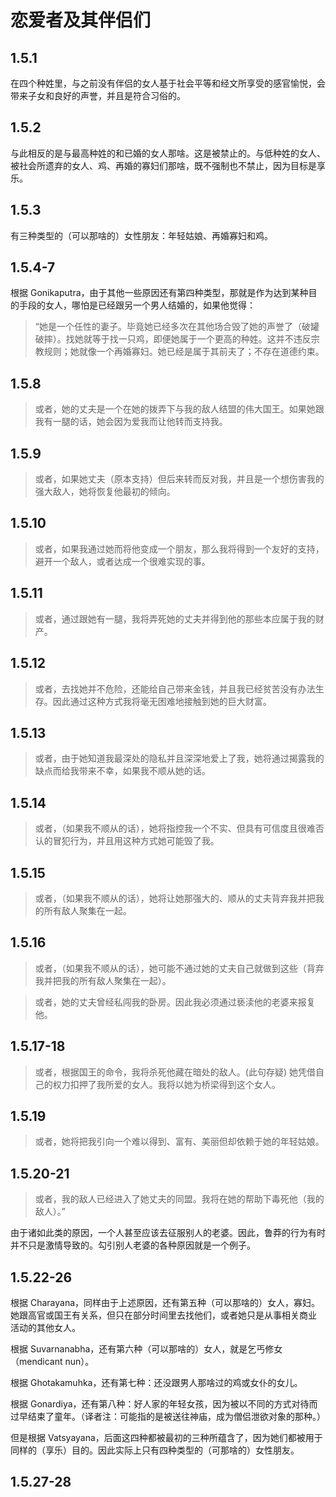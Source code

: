 # 恋爱者及其伴侣们

## 1.5.1

在四个种姓里，与之前没有伴侣的女人基于社会平等和经文所享受的感官愉悦，会带来子女和良好的声誉，并且是符合习俗的。

## 1.5.2

与此相反的是与最高种姓的和已婚的女人那啥。这是被禁止的。与低种姓的女人、被社会所遗弃的女人、鸡、再婚的寡妇们那啥，既不强制也不禁止，因为目标是享乐。

## 1.5.3

有三种类型的（可以那啥的）女性朋友：年轻姑娘、再婚寡妇和鸡。

## 1.5.4-7

根据 Gonikaputra，由于其他一些原因还有第四种类型，那就是作为达到某种目的手段的女人，哪怕是已经跟另一个男人结婚的，如果他觉得：

> “她是一个任性的妻子。毕竟她已经多次在其他场合毁了她的声誉了（破罐破摔）。找她就等于找一只鸡，即便她属于一个更高的种姓。这并不违反宗教规则；她就像一个再婚寡妇。她已经是属于其前夫了；不存在道德约束。

## 1.5.8

> 或者，她的丈夫是一个在她的拨弄下与我的敌人结盟的伟大国王。如果她跟我有一腿的话，她会因为爱我而让他转而支持我。

## 1.5.9

> 或者，如果她丈夫（原本支持）但后来转而反对我，并且是一个想伤害我的强大敌人，她将恢复他最初的倾向。

## 1.5.10

> 或者，如果我通过她而将他变成一个朋友，那么我将得到一个友好的支持，避开一个敌人，或者达成一个很难实现的事。

## 1.5.11

> 或者，通过跟她有一腿，我将弄死她的丈夫并得到他的那些本应属于我的财产。

## 1.5.12

> 或者，去找她并不危险，还能给自己带来金钱，并且我已经贫苦没有办法生存。因此通过这种方式我将毫无困难地接触到她的巨大财富。

## 1.5.13

> 或者，由于她知道我最深处的隐私并且深深地爱上了我，她将通过揭露我的缺点而给我带来不幸，如果我不顺从她的话。

## 1.5.14

> 或者，（如果我不顺从的话），她将指控我一个不实、但具有可信度且很难否认的冒犯行为，并且用这种方式她可能毁了我。

## 1.5.15

> 或者，（如果我不顺从的话），她将让她那强大的、顺从的丈夫背弃我并把我的所有敌人聚集在一起。

## 1.5.16

> 或者，（如果我不顺从的话），她可能不通过她的丈夫自己就做到这些（背弃我并把我的所有敌人聚集在一起）。

> 或者，她的丈夫曾经私闯我的卧房。因此我必须通过亵渎他的老婆来报复他。

## 1.5.17-18

> 或者，根据国王的命令，我将杀死他藏在暗处的敌人。(此句存疑)
> 她凭借自己的权力扣押了我所爱的女人。我将以她为桥梁得到这个女人。

## 1.5.19

> 或者，她将把我引向一个难以得到、富有、美丽但却依赖于她的年轻姑娘。

## 1.5.20-21

> 或者，我的敌人已经进入了她丈夫的同盟。我将在她的帮助下毒死他（我的敌人）。”

由于诸如此类的原因，一个人甚至应该去征服别人的老婆。因此，鲁莽的行为有时并不只是激情导致的。勾引别人老婆的各种原因就是一个例子。

## 1.5.22-26

根据 Charayana，同样由于上述原因，还有第五种（可以那啥的）女人，寡妇。
她跟高官或国王有关系，但只在部分时间里去找他们，或者她只是从事相关商业
活动的其他女人。

根据 Suvarnanabha，还有第六种（可以那啥的）女人，就是乞丐修女（mendicant nun）。

根据 Ghotakamuhka，还有第七种：还没跟男人那啥过的鸡或女仆的女儿。

根据 Gonardiya，还有第八种：好人家的年轻女孩，因为被以不同的方式对待而过早结束了童年。（译者注：可能指的是被送往神庙，成为僧侣泄欲对象的那种。）

但是根据
Vatsyayana，后面这四种都被最初的三种所蕴含了，因为她们都被用于同样的（享乐）目的。因此实际上只有四种类型的（可那啥的）女性朋友。

## 1.5.27-28

